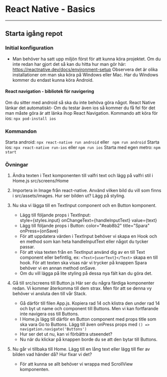 # React Native - Basics

---

## Starta igång repot

### Initial konfiguration

- Man behöver ha satt upp miljön först för att kunna köra projektet. Om du inte redan har gjort det så kan du hitta hur man gör här:
  https://reactnative.dev/docs/environment-setup
  Observera det är olika installationer om man ska köra på Windows eller Mac.
  Har du Windows kommer du endast kunna köra Android.

#### React navigation - bibliotek för navigering

Om du sitter med android så ska du inte behöva göra något. React Native länkar det automatiskt-
Om du testar även ios så kommer du få fel för det man måste göra är att länka ihop React Navigation. Kommando att köra för ios: `npx pod-install ios`

### Kommandon

Starta android: `npx react-native run android` eller ` npm run android`
Starta ios: `npx react-native run-ios` eller `npm run ios`
Starta med egen metro: `npm start`

### Övningar

1. Ändra texten i Text komponenten till valfri text och lägg på valfri stil i Home.js src/screens/Home
2. Importera in Image från react-native. Använd vilken bild du vill som finns i src/assets/images. Hur ser bilden ut? Lägg på styling.
3. Nu ska vi lägga till en TextInput component och en Button komponent.

   - Lägg till följande props i TextInput:  
      style={styles.input}
     onChangeText={handleInputText}
     value={text}
   - Lägg till följande props i Button:
     color="#eab8b2"
     title="Spara"
     onPress={onSave}
   - För att uppdatera värden i TextInput behöver vi skapa en Hook och en method som kan heta handleInputText eller något du tycker passar.
   - För att visa texten från en TextInput använd dig av en till Text component eller befintlig, ex: `<Text>{userText}</Text>` skapa en till hook. För att texten ska visas när vi trycker på knappen Spara behöver vi en annan method onSave.
   - Om du vill lägga på lite styling på dessa nya fält kan du göra det.

4. Gå till src/screens till Button.js Här ser du några färdiga komponenter redan. Vi kommer återkomma till dem strax. Men för att se denna vy behöver vi ansluta den till vår Stack.
   - Gå därför till filen App.js. Kopiera rad 14 och klistra den under rad 14 och byt ut name och component till Buttons. Men vi kan fortfarande inte navigera oss till Buttons.
   - I Home.js lägg till därför en Button component med props title som ska vara Go to Buttons. Lägg till även onPress props med `() => navigation.navigate('Buttons')`
   - Hur ser det ut nu, kan vi förbättra utseendet?
   - Nu när du klickar på knappen borde du se att den bytar till Buttons.
5. Nu går vi tillbaka till Home. Lägg till en lång text eller lägg till fler av bilden vad händer då? Hur fixar vi det?
   - För att kunna se allt behöver vi wrappa med ScrollView komponenten.
